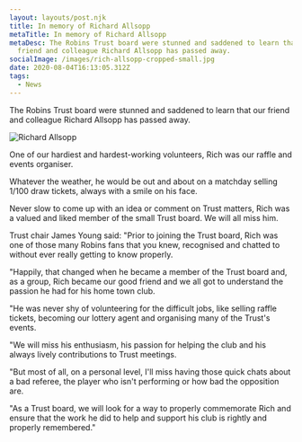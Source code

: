 ```yaml
---
layout: layouts/post.njk
title: In memory of Richard Allsopp
metaTitle: In memory of Richard Allsopp
metaDesc: The Robins Trust board were stunned and saddened to learn that our
  friend and colleague Richard Allsopp has passed away.
socialImage: /images/rich-allsopp-cropped-small.jpg
date: 2020-08-04T16:13:05.312Z
tags:
  - News
---
```

The Robins Trust board were stunned and saddened to learn that our friend and colleague Richard Allsopp has passed away.

![Richard Allsopp](/images/rich-allsopp-cropped-small.jpg "Richard Allsopp helps pay tribute to Justin Edinburgh at Leyton Orient in August 2019")

One of our hardiest and hardest-working volunteers, Rich was our raffle and events organiser.

Whatever the weather, he would be out and about on a matchday selling 1/100 draw tickets, always with a smile on his face.

Never slow to come up with an idea or comment on Trust matters, Rich was a valued and liked member of the small Trust board. We will all miss him.

Trust chair James Young said: "Prior to joining the Trust board, Rich was one of those many Robins fans that you knew, recognised and chatted to without ever really getting to know properly.

"Happily, that changed when he became a member of the Trust board and, as a group, Rich became our good friend and we all got to understand the passion he had for his home town club.

"He was never shy of volunteering for the difficult jobs, like selling raffle tickets, becoming our lottery agent and organising many of the Trust's events.

"We will miss his enthusiasm, his passion for helping the club and his always lively contributions to Trust meetings.

"But most of all, on a personal level, I'll miss having those quick chats about a bad referee, the player who isn't performing or how bad the opposition are.

"As a Trust board, we will look for a way to properly commemorate Rich and ensure that the work he did to help and support his club is rightly and properly remembered."